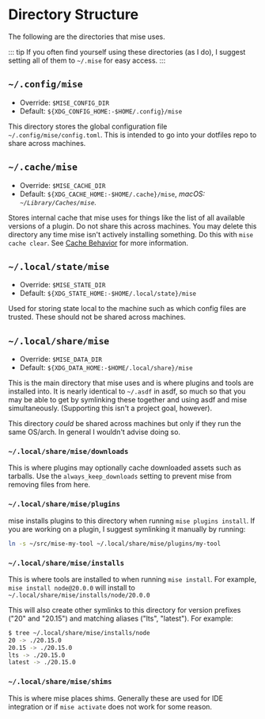 # Directory Structure

The following are the directories that mise uses.

::: tip If you often find yourself using these directories (as I do), I suggest setting all of them to `~/.mise` for
easy access. :::

## `~/.config/mise`

- Override: `$MISE_CONFIG_DIR`
- Default: `${XDG_CONFIG_HOME:-$HOME/.config}/mise`

This directory stores the global configuration file `~/.config/mise/config.toml`. This is intended to go into your
dotfiles repo to share across machines.

## `~/.cache/mise`

- Override: `$MISE_CACHE_DIR`
- Default: `${XDG_CACHE_HOME:-$HOME/.cache}/mise`, _macOS: `~/Library/Caches/mise`._

Stores internal cache that mise uses for things like the list of all available versions of a plugin. Do not share this
across machines. You may delete this directory any time mise isn't actively installing something. Do this with
`mise cache clear`. See [Cache Behavior](/cache-behavior) for more information.

## `~/.local/state/mise`

- Override: `$MISE_STATE_DIR`
- Default: `${XDG_STATE_HOME:-$HOME/.local/state}/mise`

Used for storing state local to the machine such as which config files are trusted. These should not be shared across
machines.

## `~/.local/share/mise`

- Override: `$MISE_DATA_DIR`
- Default: `${XDG_DATA_HOME:-$HOME/.local/share}/mise`

This is the main directory that mise uses and is where plugins and tools are installed into. It is nearly identical to
`~/.asdf` in asdf, so much so that you may be able to get by symlinking these together and using asdf and mise
simultaneously. (Supporting this isn't a project goal, however).

This directory _could_ be shared across machines but only if they run the same OS/arch. In general I wouldn't advise
doing so.

### `~/.local/share/mise/downloads`

This is where plugins may optionally cache downloaded assets such as tarballs. Use the `always_keep_downloads` setting
to prevent mise from removing files from here.

### `~/.local/share/mise/plugins`

mise installs plugins to this directory when running `mise plugins install`. If you are working on a plugin, I suggest
symlinking it manually by running:

```sh
ln -s ~/src/mise-my-tool ~/.local/share/mise/plugins/my-tool
```

### `~/.local/share/mise/installs`

This is where tools are installed to when running `mise install`. For example, `mise install node@20.0.0` will install
to `~/.local/share/mise/installs/node/20.0.0`

This will also create other symlinks to this directory for version prefixes ("20" and "20.15") and matching aliases
("lts", "latest"). For example:

```sh
$ tree ~/.local/share/mise/installs/node
20 -> ./20.15.0
20.15 -> ./20.15.0
lts -> ./20.15.0
latest -> ./20.15.0
```

### `~/.local/share/mise/shims`

This is where mise places shims. Generally these are used for IDE integration or if `mise activate` does not work for
some reason.
